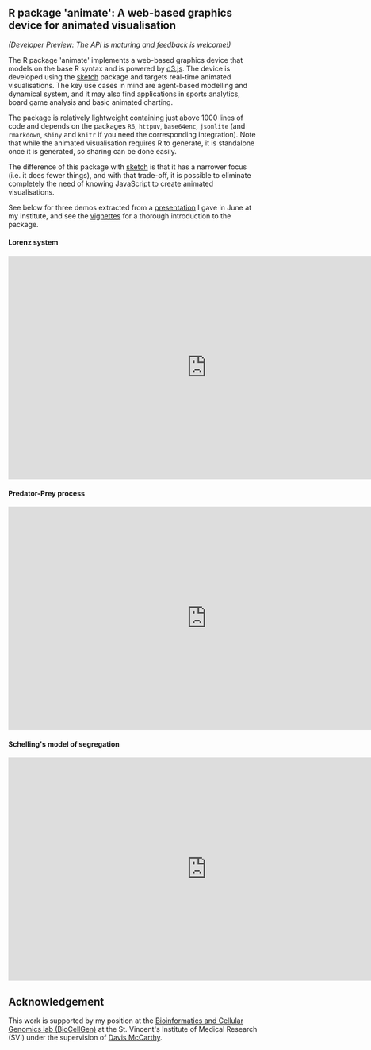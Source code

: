 ## R package 'animate': A web-based graphics device for animated visualisation

_(Developer Preview: The API is maturing and feedback is welcome!)_

The R package 'animate' implements a web-based graphics device that models on the base R syntax and is powered by [d3.js](https://d3js.org/). The device is developed using the [sketch](https://github.com/kcf-jackson/sketch) package and targets real-time 
animated visualisations. The key use cases in mind are agent-based modelling and 
dynamical system, and it may also find applications in sports analytics, board 
game analysis and basic animated charting.

The package is relatively lightweight containing just above 1000 lines of code 
and depends on the packages `R6`, `httpuv`, `base64enc`, `jsonlite` (and 
`rmarkdown`, `shiny` and `knitr` if you need the corresponding integration). 
Note that while the animated visualisation requires R to generate, it is standalone once it is generated, so sharing can be done easily.

The difference of this package with [sketch](https://github.com/kcf-jackson/sketch)
is that it has a narrower focus (i.e. it does fewer things), and with that trade-off, 
it is possible to eliminate completely the need of knowing JavaScript to create
animated visualisations.

See below for three demos extracted from a [presentation](../man/slides/SVI_presentation.html) I gave in June at my institute, and see the [vignettes]() for a thorough introduction to the package.


#### Lorenz system

<iframe width="800" height="450" src="https://www.youtube.com/embed/KuDXRLiFKso" title="YouTube video player" frameborder="0" allow="accelerometer; autoplay; clipboard-write; encrypted-media; gyroscope; picture-in-picture" allowfullscreen data-external="1"></iframe>


#### Predator-Prey process

<iframe width="800" height="450" src="https://www.youtube.com/embed/YPS1lkn-XT4" title="YouTube video player" frameborder="0" allow="accelerometer; autoplay; clipboard-write; encrypted-media; gyroscope; picture-in-picture" allowfullscreen data-external="1"></iframe>


#### Schelling's model of segregation

<iframe width="800" height="450" src="https://www.youtube-nocookie.com/embed/pmmOAh3-6iA" title="YouTube video player" frameborder="0" allow="accelerometer; autoplay; clipboard-write; encrypted-media; gyroscope; picture-in-picture" allowfullscreen data-external="1"></iframe>


## Acknowledgement

This work is supported by my position at the [Bioinformatics and Cellular Genomics lab (BioCellGen)](https://www.svi.edu.au/research_themes/bioinformatics_and_cellular_genomics/) at the St. Vincent's Institute of Medical Research (SVI) under the 
supervision of [Davis McCarthy](https://www.svi.edu.au/research_themes/research_staff/dr_davis_mccarthy).

